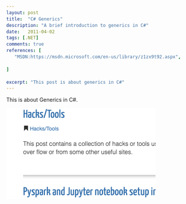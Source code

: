 ```yaml
---
layout: post
title:  "C# Generics"
description: "A brief introduction to generics in C#"
date:   2011-04-02
tags: [.NET]
comments: true
references: [
   "MSDN:https://msdn.microsoft.com/en-us/library/z1zx9t92.aspx",
   
]

excerpt: "This post is about generics in C#"
---  
```

This is about Generics in C#.  

![](../../images/2020-04-12-18-10-26.png)